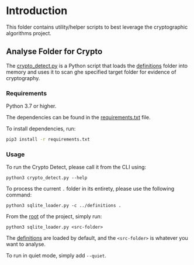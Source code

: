 <!--
SPDX-FileCopyrightText: 2024 2024 SCAN Open Source Software SL (scanoss.com)
SPDX-FileContributor: [Author Name(s)] <[Optional: Email Address(es)]>

SPDX-License-Identifier: MIT
-->

# Introduction
This folder contains utility/helper scripts to best leverage the cryptographic algorithms project.

## Analyse Folder for Crypto
The [crypto_detect.py](crypto_detect.py) is a Python script that loads the [definitions](../definitions) folder
into memory and uses it to scan ghe specified target folder for evidence of cryptography.

### Requirements
Python 3.7 or higher.

The dependencies can be found in the [requirements.txt](requirements.txt) file.

To install dependencies, run:
```bash
pip3 install -r requirements.txt
```

### Usage
To run the Crypto Detect, please call it from the CLI using:
```shell
python3 crypto_detect.py --help
```

To process the current `.` folder in its entirety, please use the following command:
```shell
python3 sqlite_loader.py -c ../definitions .
```

From the [root](../.) of the project, simply run:
```shell
python3 sqlite_loader.py <src-folder>
```

The [definitions](../definitions) are loaded by default, and the `<src-folder>` is whatever you want to analyse.

To run in quiet mode, simply add `--quiet`.
